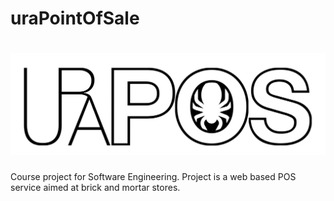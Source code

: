 # uraPointOfSale
![uralogo](https://github.com/DataByne/uraPointOfSale/blob/master/images/uralogo.png)
======
Course project for Software Engineering. Project is a web based POS service aimed at brick and mortar stores.
